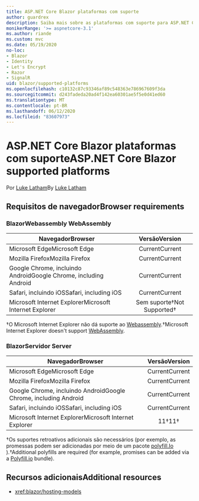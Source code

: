 ```yaml
---
title: ASP.NET Core Blazor plataformas com suporte
author: guardrex
description: Saiba mais sobre as plataformas com suporte para ASP.NET Core Blazor .
monikerRange: '>= aspnetcore-3.1'
ms.author: riande
ms.custom: mvc
ms.date: 05/19/2020
no-loc:
- Blazor
- Identity
- Let's Encrypt
- Razor
- SignalR
uid: blazor/supported-platforms
ms.openlocfilehash: c10132c87c93346af89c548363e786967609f3da
ms.sourcegitcommit: d243fadeda20ad4f142ea60301ae5f5e0d41ed60
ms.translationtype: MT
ms.contentlocale: pt-BR
ms.lasthandoff: 06/12/2020
ms.locfileid: "83607973"
---
```

# <a name="aspnet-core-blazor-supported-platforms"></a><span data-ttu-id="badc2-103">ASP.NET Core Blazor plataformas com suporte</span><span class="sxs-lookup"><span data-stu-id="badc2-103">ASP.NET Core Blazor supported platforms</span></span>

<span data-ttu-id="badc2-104">Por [Luke Latham](https://github.com/guardrex)</span><span class="sxs-lookup"><span data-stu-id="badc2-104">By [Luke Latham](https://github.com/guardrex)</span></span>

## <a name="browser-requirements"></a><span data-ttu-id="badc2-105">Requisitos de navegador</span><span class="sxs-lookup"><span data-stu-id="badc2-105">Browser requirements</span></span>

### <a name="blazor-webassembly"></a>Blazor<span data-ttu-id="badc2-106">Webassembly</span><span class="sxs-lookup"><span data-stu-id="badc2-106"> WebAssembly</span></span>

| <span data-ttu-id="badc2-107">Navegador</span><span class="sxs-lookup"><span data-stu-id="badc2-107">Browser</span></span>                          | <span data-ttu-id="badc2-108">Versão</span><span class="sxs-lookup"><span data-stu-id="badc2-108">Version</span></span>               |
| -------------------------------- | :-------------------: |
| <span data-ttu-id="badc2-109">Microsoft Edge</span><span class="sxs-lookup"><span data-stu-id="badc2-109">Microsoft Edge</span></span>                   | <span data-ttu-id="badc2-110">Current</span><span class="sxs-lookup"><span data-stu-id="badc2-110">Current</span></span>               |
| <span data-ttu-id="badc2-111">Mozilla Firefox</span><span class="sxs-lookup"><span data-stu-id="badc2-111">Mozilla Firefox</span></span>                  | <span data-ttu-id="badc2-112">Current</span><span class="sxs-lookup"><span data-stu-id="badc2-112">Current</span></span>               |
| <span data-ttu-id="badc2-113">Google Chrome, incluindo Android</span><span class="sxs-lookup"><span data-stu-id="badc2-113">Google Chrome, including Android</span></span> | <span data-ttu-id="badc2-114">Current</span><span class="sxs-lookup"><span data-stu-id="badc2-114">Current</span></span>               |
| <span data-ttu-id="badc2-115">Safari, incluindo iOS</span><span class="sxs-lookup"><span data-stu-id="badc2-115">Safari, including iOS</span></span>            | <span data-ttu-id="badc2-116">Current</span><span class="sxs-lookup"><span data-stu-id="badc2-116">Current</span></span>               |
| <span data-ttu-id="badc2-117">Microsoft Internet Explorer</span><span class="sxs-lookup"><span data-stu-id="badc2-117">Microsoft Internet Explorer</span></span>      | <span data-ttu-id="badc2-118">Sem suporte&dagger;</span><span class="sxs-lookup"><span data-stu-id="badc2-118">Not Supported&dagger;</span></span> |

<span data-ttu-id="badc2-119">&dagger;O Microsoft Internet Explorer não dá suporte ao [Webassembly](https://webassembly.org).</span><span class="sxs-lookup"><span data-stu-id="badc2-119">&dagger;Microsoft Internet Explorer doesn't support [WebAssembly](https://webassembly.org).</span></span>

### <a name="blazor-server"></a>Blazor<span data-ttu-id="badc2-120">Servidor</span><span class="sxs-lookup"><span data-stu-id="badc2-120"> Server</span></span>

| <span data-ttu-id="badc2-121">Navegador</span><span class="sxs-lookup"><span data-stu-id="badc2-121">Browser</span></span>                          | <span data-ttu-id="badc2-122">Versão</span><span class="sxs-lookup"><span data-stu-id="badc2-122">Version</span></span>    |
| -------------------------------- | :--------: |
| <span data-ttu-id="badc2-123">Microsoft Edge</span><span class="sxs-lookup"><span data-stu-id="badc2-123">Microsoft Edge</span></span>                   | <span data-ttu-id="badc2-124">Current</span><span class="sxs-lookup"><span data-stu-id="badc2-124">Current</span></span>    |
| <span data-ttu-id="badc2-125">Mozilla Firefox</span><span class="sxs-lookup"><span data-stu-id="badc2-125">Mozilla Firefox</span></span>                  | <span data-ttu-id="badc2-126">Current</span><span class="sxs-lookup"><span data-stu-id="badc2-126">Current</span></span>    |
| <span data-ttu-id="badc2-127">Google Chrome, incluindo Android</span><span class="sxs-lookup"><span data-stu-id="badc2-127">Google Chrome, including Android</span></span> | <span data-ttu-id="badc2-128">Current</span><span class="sxs-lookup"><span data-stu-id="badc2-128">Current</span></span>    |
| <span data-ttu-id="badc2-129">Safari, incluindo iOS</span><span class="sxs-lookup"><span data-stu-id="badc2-129">Safari, including iOS</span></span>            | <span data-ttu-id="badc2-130">Current</span><span class="sxs-lookup"><span data-stu-id="badc2-130">Current</span></span>    |
| <span data-ttu-id="badc2-131">Microsoft Internet Explorer</span><span class="sxs-lookup"><span data-stu-id="badc2-131">Microsoft Internet Explorer</span></span>      | <span data-ttu-id="badc2-132">11&dagger;</span><span class="sxs-lookup"><span data-stu-id="badc2-132">11&dagger;</span></span> |

<span data-ttu-id="badc2-133">&dagger;Os suportes retroativos adicionais são necessários (por exemplo, as promessas podem ser adicionadas por meio de um pacote [polyfill.Io](https://polyfill.io/v3/) ).</span><span class="sxs-lookup"><span data-stu-id="badc2-133">&dagger;Additional polyfills are required (for example, promises can be added via a [Polyfill.io](https://polyfill.io/v3/) bundle).</span></span>

## <a name="additional-resources"></a><span data-ttu-id="badc2-134">Recursos adicionais</span><span class="sxs-lookup"><span data-stu-id="badc2-134">Additional resources</span></span>

* <xref:blazor/hosting-models>
